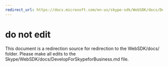 ```yaml
---
redirect_url: https://docs.microsoft.com/en-us/skype-sdk/WebSDK/docs/DevelopForSkypeforBusiness
---
```

# do not edit
This document is a redirection source for redirection to the WebSDK/docs/ folder. Please make all edits to the Skype/WebSDK/docs/DevelopForSkypeforBusiness.md file.

